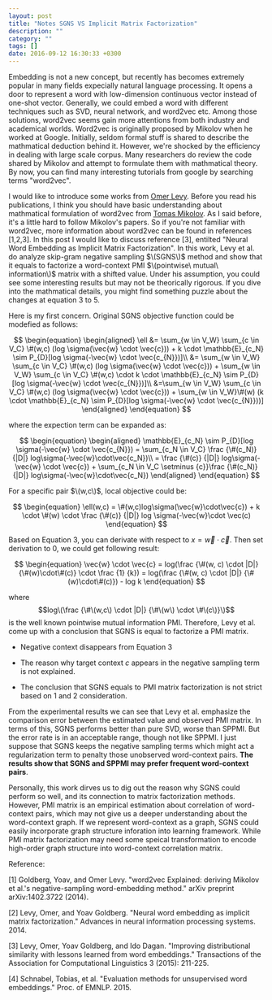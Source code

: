 ```yaml
---
layout: post
title: "Notes SGNS VS Implicit Matrix Factorization"
description: ""
category: ""
tags: []
date: 2016-09-12 16:30:33 +0300
---
```


Embedding is not a new concept, but recently has becomes extremely popular in many fields expecially natural language processing. It opens a door to represent a word with low-dimension continuous vector instead of one-shot vector. Generally, we could embed a word with different techniques such as SVD, neural network, and word2vec etc. Among those solutions, word2vec seems gain more attentions from both industry and academical worlds. Word2vec is originally proposed by Mikolov when he worked at Google. Initially, seldom formal stuff is shared to describe the mathmatical deduction behind it. However, we're shocked by the efficiency in dealing with large scale corpus. Many researchers do review the code shared by Mikolov and attempt to formulate them with mathmatical theory. By now, you can find many interesting tutorials from google by searching terms "word2vec". 

I would like to introduce some works from [Omer Levy](https://levyomer.wordpress.com/). Before you read his publications, I think you should have basic understanding about mathmatical formulation of word2vec from [Tomas Mikolov](https://papers.nips.cc/paper/5021-distributed-representations-of-words-and-phrases-and-their-compositionality.pdf). As I said before, it's a little hard to follow Mikolov's papers. So if you're not familiar with word2vec, more information about word2vec can be found in references [1,2,3]. In this post I would like to discuss reference [3], entilted "Neural Word Embedding as Implicit Matrix Factorization". In this work, Levy et al. do analyze skip-gram negative sampling $\(SGNS\)$ method and show that it equals to factorize a word-context PMI $\(pointwise\ mutual\ information\)$ matrix with a shifted value. Under his assumption, you could see some interesting results but may not be theorically rigorous. If you dive into the mathmatical details, you might find something puzzle about the changes at equation 3 to 5. 

Here is my first concern. Original SGNS objective function could be modefied as follows:

$$
\begin{equation}
\begin{aligned}
	\ell &= \sum_{w \in V_W} \sum_{c \in V_C} \#(w,c) (log \sigma(\vec{w} \cdot \vec{c})) + k \cdot \mathbb{E}_{c_N} \sim P_{D}[log \sigma(-\vec{w} \cdot \vec{c_{N}})]\\
	     &= \sum_{w \in V_W} \sum_{c \in V_C} \#(w,c) (log \sigma(\vec{w} \cdot \vec{c})) + \sum_{w \in V_W} \sum_{c \in V_C} \#(w,c) \cdot k \cdot \mathbb{E}_{c_N} \sim P_{D}[log \sigma(-\vec{w} \cdot \vec{c_{N}})]\\
	     &=\sum_{w \in V_W} \sum_{c \in V_C} \#(w,c) (log \sigma(\vec{w} \cdot \vec{c})) + \sum_{w \in V_W}\#(w) (k \cdot \mathbb{E}_{c_N} \sim P_{D}[log \sigma(-\vec{w} \cdot \vec{c_{N}}))]
\end{aligned}
\end{equation}
$$

where the expection term can be expanded as:

$$
\begin{equation}
\begin{aligned}
	\mathbb{E}_{c_N} \sim P_{D}[log \sigma(-\vec{w} \cdot \vec{c_{N}}) = \sum_{c_N \in V_C} \frac {\#(c_N)} {|D|} log\sigma(-\vec{w}\cdot\vec{c_N})\\
	= \frac {\#(c)} {|D|} log\sigma(-\vec{w} \cdot \vec{c}) + \sum_{c_N \in V_C \setminus {c}}\frac {\#(c_N)} {|D|} log\sigma(-\vec{w}\cdot\vec{c_N})
\end{aligned}
\end{equation}
$$

For a specific pair $\(w,c\)$, local objective could be:

$$
\begin{equation}
\ell(w,c) = \#(w,c)log\sigma(\vec{w}\cdot\vec{c}) + k \cdot \#(w) \cdot \frac {\#(c)} {|D|} log \sigma(-\vec{w}\cdot \vec(c)
\end{equation}
$$

Based on Equation 3, you can derivate with respect to $x = \vec{w} \cdot \vec{c}$. Then set derivation to 0, we could get following result:

$$
\begin{equation}
 \vec{w} \cdot \vec{c} = log(\frac {\#(w, c) \cdot |D|} {\#(w)\cdot\#(c)} \cdot \frac {1} {k}) = log(\frac {\#(w, c) \cdot |D|} {\#(w)\cdot\#(c)}) - log k
\end{equation}
$$

where $$log\(\frac {\#\(w,c\) \cdot |D|} {\#\(w\) \cdot \#\(c\)}\)$$ is the well known pointwise mutual information PMI. Therefore, Levy et al. come up with a conclusion that SGNS is equal to factorize a PMI matrix.

+ Negative context disappears from Equation 3

+ The reason why target context $c$ appears in the negative sampling term is not explained.

+ The conclusion that SGNS equals to PMI matrix factorization is not strict based on 1 and 2 consideration.

From the experimental results we can see that Levy et al. emphasize the comparison error between the estimated value and observed PMI matrix. In terms of this, SGNS performs better than pure SVD, worse than SPPMI. But the error rate is in an acceptable range, though not like SPPMI. I just suppose that SGNS keeps the negative sampling terms which might act a regularization term to penalty those unobserved word-context pairs. __The results show that SGNS and SPPMI may prefer frequent word-context pairs__.

Personally, this work dirves us to dig out the reason why SGNS could perform so well, and its connection to matrix factorization methods. However, PMI matrix is an empirical estimation about correlation of word-context pairs, which may not give us a deeper understanding about the word-context graph. If we represent word-context as a graph, SGNS could easily incorporate graph structure inforation into learning framework. While PMI matrix factorization may need some speical transformation to encode high-order graph structure into word-context correlation matrix. 

Reference:

[1] Goldberg, Yoav, and Omer Levy. "word2vec Explained: deriving Mikolov et al.'s negative-sampling word-embedding method." arXiv preprint arXiv:1402.3722 (2014).

[2] Levy, Omer, and Yoav Goldberg. "Neural word embedding as implicit matrix factorization." Advances in neural information processing systems. 2014.

[3] Levy, Omer, Yoav Goldberg, and Ido Dagan. "Improving distributional similarity with lessons learned from word embeddings." Transactions of the Association for Computational Linguistics 3 (2015): 211-225.

[4] Schnabel, Tobias, et al. "Evaluation methods for unsupervised word embeddings." Proc. of EMNLP. 2015.

